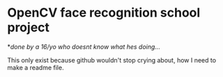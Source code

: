 # OpenCV face recognition school project
**done by a 16/yo who doesnt know what hes doing...*

This only exist because github wouldn't stop crying about, how I need to make a readme file.